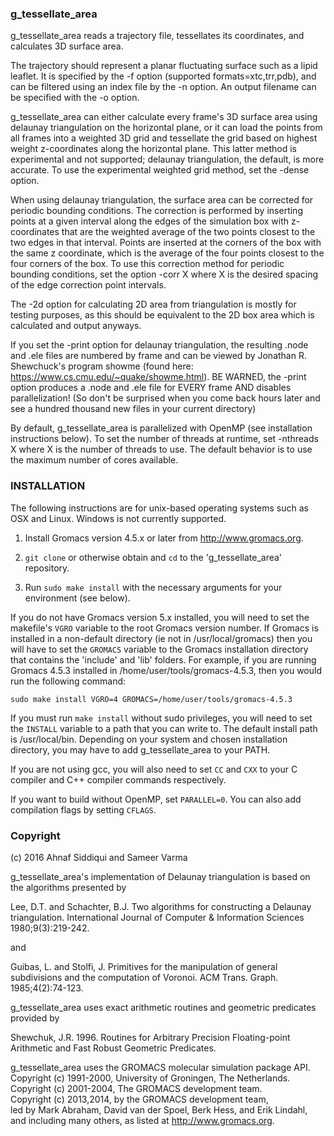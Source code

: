 ### g_tessellate_area

g_tessellate_area reads a trajectory file, tessellates its coordinates,
and calculates 3D surface area. 

The trajectory should represent a planar fluctuating surface such as a lipid leaflet.
It is specified by the -f option (supported formats=xtc,trr,pdb), and can be filtered using an index file
by the -n option. An output filename can be specified with the -o option. 

g_tessellate_area can either calculate every frame's 3D surface area using delaunay triangulation on the horizontal plane,
or it can load the points from all frames into a weighted 3D grid and tessellate the grid
based on highest weight z-coordinates along the horizontal plane.
This latter method is experimental and not supported; delaunay triangulation, the default, is more accurate.
To use the experimental weighted grid method, set the -dense option. 

When using delaunay triangulation, the surface area can be corrected for periodic bounding conditions.
The correction is performed by inserting points at a given interval along the edges of the simulation box
with z-coordinates that are the weighted average of the two points closest to the two edges in that interval.
Points are inserted at the corners of the box with the same z coordinate, which is the average of the four points
closest to the four corners of the box.
To use this correction method for periodic bounding conditions, set the option -corr X
where X is the desired spacing of the edge correction point intervals. 

The -2d option for calculating 2D area from triangulation is mostly for testing purposes,
as this should be equivalent to the 2D box area which is calculated and output anyways. 

If you set the -print option for delaunay triangulation, the resulting .node and .ele files are numbered by frame 
and can be viewed by Jonathan R. Shewchuck's program showme (found here: https://www.cs.cmu.edu/~quake/showme.html).
BE WARNED, the -print option produces a .node and .ele file for EVERY frame AND disables parallelization!
(So don't be surprised when you come back hours later and see a hundred thousand new files in your current directory)

By default, g_tessellate_area is parallelized with OpenMP (see installation instructions below).
To set the number of threads at runtime, set -nthreads X where X is the number of threads to use. The default behavior is to use the maximum number of cores available.

### INSTALLATION

The following instructions are for unix-based operating systems such as OSX and Linux.
Windows is not currently supported.

1. Install Gromacs version 4.5.x or later from http://www.gromacs.org.

2. `git clone` or otherwise obtain and `cd` to the 'g_tessellate_area' repository.

3. Run `sudo make install` with the necessary arguments for your environment (see below).

If you do not have Gromacs version 5.x installed, you will need to set the makefile's `VGRO`
variable to the root Gromacs version number.
If Gromacs is installed in a non-default directory (ie not in /usr/local/gromacs)
then you will have to set the `GROMACS` variable to the Gromacs installation directory
that contains the 'include' and 'lib' folders.
For example, if you are running Gromacs 4.5.3 installed in /home/user/tools/gromacs-4.5.3,
then you would run the following command:

`sudo make install VGRO=4 GROMACS=/home/user/tools/gromacs-4.5.3`

If you must run `make install` without sudo privileges, you will need to set the `INSTALL`
variable to a path that you can write to. 
The default install path is /usr/local/bin. Depending on your system and chosen installation directory,
you may have to add g_tessellate_area to your PATH. 

If you are not using gcc, you will also need to set `CC` and `CXX`
to your C compiler and C++ compiler commands respectively.

If you want to build without OpenMP, set `PARALLEL=0`. You can also add compilation flags by setting `CFLAGS`.

### Copyright 
(c) 2016 Ahnaf Siddiqui and Sameer Varma 

g_tessellate_area's implementation of Delaunay triangulation is based on the algorithms presented by 

Lee, D.T. and Schachter, B.J. Two algorithms for constructing a Delaunay triangulation.
International Journal of Computer & Information Sciences 1980;9(3):219-242. 

and 

Guibas, L. and Stolfi, J. Primitives for the manipulation of general subdivisions and the computation of Voronoi.
ACM Trans. Graph. 1985;4(2):74-123. 

g_tessellate_area uses exact arithmetic routines and geometric predicates provided by 

Shewchuk, J.R. 1996. Routines for Arbitrary Precision Floating-point Arithmetic and Fast Robust Geometric Predicates.

g_tessellate_area uses the GROMACS molecular simulation package API.  
Copyright (c) 1991-2000, University of Groningen, The Netherlands.  
Copyright (c) 2001-2004, The GROMACS development team.  
Copyright (c) 2013,2014, by the GROMACS development team,  
led by Mark Abraham, David van der Spoel, Berk Hess, and Erik Lindahl,  
and including many others, as listed at http://www.gromacs.org.